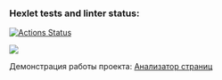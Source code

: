 ### Hexlet tests and linter status:
[![Actions Status](https://github.com/Mirdalan-p/python-project-83/workflows/hexlet-check/badge.svg)](https://github.com/Mirdalan-p/python-project-83/actions)

<a href="https://codeclimate.com/github/Mirdalan-p/python-project-83/maintainability"><img src="https://api.codeclimate.com/v1/badges/0509fd679f51e06ca3cf/maintainability" /></a>


Демонстрация работы проекта:
<a href="https://python-project-83-production-97ab.up.railway.app/">Анализатор страниц</a>
